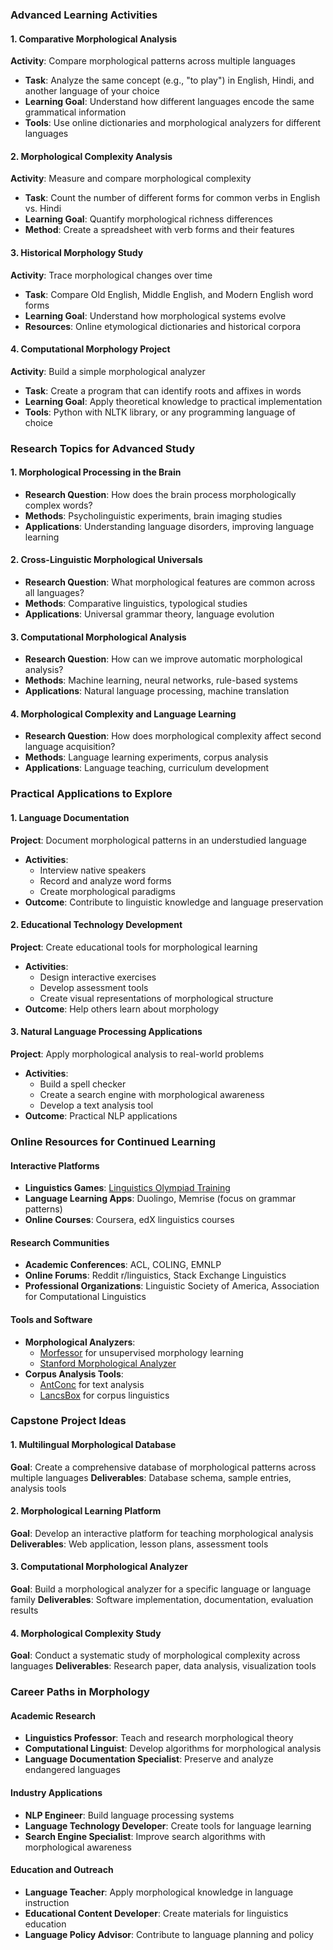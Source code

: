 ### Advanced Learning Activities

#### 1. Comparative Morphological Analysis
**Activity**: Compare morphological patterns across multiple languages
- **Task**: Analyze the same concept (e.g., "to play") in English, Hindi, and another language of your choice
- **Learning Goal**: Understand how different languages encode the same grammatical information
- **Tools**: Use online dictionaries and morphological analyzers for different languages

#### 2. Morphological Complexity Analysis
**Activity**: Measure and compare morphological complexity
- **Task**: Count the number of different forms for common verbs in English vs. Hindi
- **Learning Goal**: Quantify morphological richness differences
- **Method**: Create a spreadsheet with verb forms and their features

#### 3. Historical Morphology Study
**Activity**: Trace morphological changes over time
- **Task**: Compare Old English, Middle English, and Modern English word forms
- **Learning Goal**: Understand how morphological systems evolve
- **Resources**: Online etymological dictionaries and historical corpora

#### 4. Computational Morphology Project
**Activity**: Build a simple morphological analyzer
- **Task**: Create a program that can identify roots and affixes in words
- **Learning Goal**: Apply theoretical knowledge to practical implementation
- **Tools**: Python with NLTK library, or any programming language of choice

### Research Topics for Advanced Study

#### 1. Morphological Processing in the Brain
- **Research Question**: How does the brain process morphologically complex words?
- **Methods**: Psycholinguistic experiments, brain imaging studies
- **Applications**: Understanding language disorders, improving language learning

#### 2. Cross-Linguistic Morphological Universals
- **Research Question**: What morphological features are common across all languages?
- **Methods**: Comparative linguistics, typological studies
- **Applications**: Universal grammar theory, language evolution

#### 3. Computational Morphological Analysis
- **Research Question**: How can we improve automatic morphological analysis?
- **Methods**: Machine learning, neural networks, rule-based systems
- **Applications**: Natural language processing, machine translation

#### 4. Morphological Complexity and Language Learning
- **Research Question**: How does morphological complexity affect second language acquisition?
- **Methods**: Language learning experiments, corpus analysis
- **Applications**: Language teaching, curriculum development

### Practical Applications to Explore

#### 1. Language Documentation
**Project**: Document morphological patterns in an understudied language
- **Activities**: 
  - Interview native speakers
  - Record and analyze word forms
  - Create morphological paradigms
- **Outcome**: Contribute to linguistic knowledge and language preservation

#### 2. Educational Technology Development
**Project**: Create educational tools for morphological learning
- **Activities**:
  - Design interactive exercises
  - Develop assessment tools
  - Create visual representations of morphological structure
- **Outcome**: Help others learn about morphology

#### 3. Natural Language Processing Applications
**Project**: Apply morphological analysis to real-world problems
- **Activities**:
  - Build a spell checker
  - Create a search engine with morphological awareness
  - Develop a text analysis tool
- **Outcome**: Practical NLP applications

### Online Resources for Continued Learning

#### Interactive Platforms
- **Linguistics Games**: [Linguistics Olympiad Training](https://ioling.org/problems/)
- **Language Learning Apps**: Duolingo, Memrise (focus on grammar patterns)
- **Online Courses**: Coursera, edX linguistics courses

#### Research Communities
- **Academic Conferences**: ACL, COLING, EMNLP
- **Online Forums**: Reddit r/linguistics, Stack Exchange Linguistics
- **Professional Organizations**: Linguistic Society of America, Association for Computational Linguistics

#### Tools and Software
- **Morphological Analyzers**: 
  - [Morfessor](https://github.com/aalto-speech/morfessor) for unsupervised morphology learning
  - [Stanford Morphological Analyzer](https://nlp.stanford.edu/software/morphology.html)
- **Corpus Analysis Tools**: 
  - [AntConc](https://www.laurenceanthony.net/software/antconc/) for text analysis
  - [LancsBox](http://corpora.lancs.ac.uk/lancsbox/) for corpus linguistics

### Capstone Project Ideas

#### 1. Multilingual Morphological Database
**Goal**: Create a comprehensive database of morphological patterns across multiple languages
**Deliverables**: Database schema, sample entries, analysis tools

#### 2. Morphological Learning Platform
**Goal**: Develop an interactive platform for teaching morphological analysis
**Deliverables**: Web application, lesson plans, assessment tools

#### 3. Computational Morphological Analyzer
**Goal**: Build a morphological analyzer for a specific language or language family
**Deliverables**: Software implementation, documentation, evaluation results

#### 4. Morphological Complexity Study
**Goal**: Conduct a systematic study of morphological complexity across languages
**Deliverables**: Research paper, data analysis, visualization tools

### Career Paths in Morphology

#### Academic Research
- **Linguistics Professor**: Teach and research morphological theory
- **Computational Linguist**: Develop algorithms for morphological analysis
- **Language Documentation Specialist**: Preserve and analyze endangered languages

#### Industry Applications
- **NLP Engineer**: Build language processing systems
- **Language Technology Developer**: Create tools for language learning
- **Search Engine Specialist**: Improve search algorithms with morphological awareness

#### Education and Outreach
- **Language Teacher**: Apply morphological knowledge in language instruction
- **Educational Content Developer**: Create materials for linguistics education
- **Language Policy Advisor**: Contribute to language planning and policy 